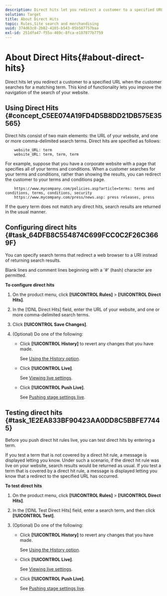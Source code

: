 ```yaml
---
description: Direct hits let you redirect a customer to a specified URL when the customer searches for a matching term. This kind of functionality lets you improve the navigation of the search of your website.
solution: Target
title: About Direct Hits
topic: Rules,Site search and merchandising
uuid: 374d63c8-2b82-4165-b543-05b587757baa
exl-id: 251dfa47-f55a-469c-8fca-e187877b7759
---
```

# About Direct Hits{#about-direct-hits}

Direct hits let you redirect a customer to a specified URL when the customer searches for a matching term. This kind of functionality lets you improve the navigation of the search of your website.

## Using Direct Hits {#concept_C5EE074A19FD4D5B8DD21DB575E35565} 

Direct hits consist of two main elements: the URL of your website, and one or more comma-delimited search terms. Direct hits are specified as follows:

```
    website_URL: term
    website_URL: term, term, term
```

For example, suppose that you have a corporate website with a page that specifies all of your terms and conditions. When a customer searches for your terms and conditions, rather than showing the results, you can redirect the customer to your terms and conditions page.

```
    https://www.mycompany.com/policies.asp?article=terms: terms and conditions, terms, conditions, security
    https://www.mycompany.com/press/news.asp: press releases, press
```

If the query term does not match any direct hits, search results are returned in the usual manner. 

## Configuring direct hits {#task_64DFB8C554874C699FCC0C2F26C3669F}

You can specify search terms that redirect a web browser to a URI instead of returning search results.

<!-- 

t_configuring_direct_hits.xml

 -->

Blank lines and comment lines beginning with a '#' (hash) character are permitted.

**To configure direct hits** 

1. On the product menu, click **[!UICONTROL Rules]** > **[!UICONTROL Direct Hits]**.
1. In the [!DNL Direct Hits] field, enter the URL of your website, and one or more comma-delimited search terms.
1. Click **[!UICONTROL Save Changes]**.
1. (Optional) Do one of the following:

    * Click **[!UICONTROL History]** to revert any changes that you have made.

      See [Using the History option](../t-using-the-history-option.md#task_70DD3F87A67242BBBD2CB27156F43002). 
    
    * Click **[!UICONTROL Live]**.

      See [Viewing live settings](../c-about-staging.md#task_401A0EBDB5DB4D4CA933CBA7BECDC10F). 
    
    * Click **[!UICONTROL Push Live]**.

      See [Pushing stage settings live](../c-about-staging.md#task_44306783B4C0408AAA58B471DAF2D9A4).

## Testing direct hits {#task_1E2EA833BF90423AA0DD8C5BBFE77445}

Before you push direct hit rules live, you can test direct hits by entering a term.

<!-- 

t_testing_direct_hits.xml

 -->

If you test a term that is not covered by a direct hit rule, a message is displayed letting you know. Under such a scenario, if the direct hit rule was live on your website, search results would be returned as usual. If you test a term that is covered by a direct hit rule, a message is displayed letting you know that a redirect to the specified URL has occurred.

**To test direct hits** 

1. On the product menu, click **[!UICONTROL Rules]** > **[!UICONTROL Direct Hits]**.
1. In the [!DNL Test Direct Hits] field, enter a search term, and then click **[!UICONTROL Test]**.
1. (Optional) Do one of the following:

    * Click **[!UICONTROL History]** to revert any changes that you have made.

      See [Using the History option](../t-using-the-history-option.md#task_70DD3F87A67242BBBD2CB27156F43002). 
    
    * Click **[!UICONTROL Live]**.

      See [Viewing live settings](../c-about-staging.md#task_401A0EBDB5DB4D4CA933CBA7BECDC10F). 
    
    * Click **[!UICONTROL Push Live]**.

      See [Pushing stage settings live](../c-about-staging.md#task_44306783B4C0408AAA58B471DAF2D9A4).
